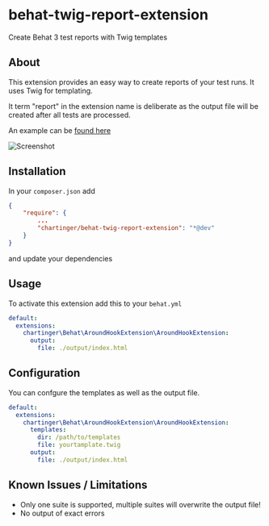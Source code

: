 behat-twig-report-extension
===========================

Create Behat 3 test reports with Twig templates

## About

This extension provides an easy way to create reports of your test runs. It uses Twig for templating.

It term "report" in the extension name is deliberate as the output file will be created after all tests are processed. 

An example can be [found here](http://htmlpreview.github.io/?https://raw.githubusercontent.com/chartinger/behat-twig-report-extension/master/doc/example-output.html)

![Screenshot](https://raw.githubusercontent.com/chartinger/behat-twig-report-extension/master/doc/example.png "Example Screenshot")

## Installation

In your `composer.json` add
```json
{
    "require": {
        ...
        "chartinger/behat-twig-report-extension": "*@dev"
    }
}
```
and update your dependencies

## Usage

To activate this extension add this to your `behat.yml`

```YAML
default:
  extensions:
    chartinger\Behat\AroundHookExtension\AroundHookExtension:
      output:
        file: ./output/index.html
```

## Configuration

You can confgure the templates as well as the output file.

```YAML
default:
  extensions:
    chartinger\Behat\AroundHookExtension\AroundHookExtension:
      templates:
        dir: /path/to/templates
        file: yourtamplate.twig
      output:
        file: ./output/index.html
```

## Known Issues / Limitations

* Only one suite is supported, multiple suites will overwrite the output file!
* No output of exact errors


